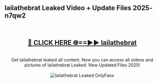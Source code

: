 <h2>lailathebrat Leaked Video + Update Files 2025- n7qw2</h2>
<br>
<div align="center">
<h2><a href="https://libra.edu.pl?lailathebrat" rel="nofollow">🔴 CLICK HERE 🌐==►► lailathebrat</a></h2>
<br>
Get lailathebrat leaked all content. Now you can access all videos and pictures of lailathebrat Leaked. New Updated Files 2025!
<br>
<br>
<a href="https://libra.edu.pl?lailathebrat" rel="nofollow" data-target="animated-image.originalLink"><img src="https://i.ibb.co.com/WyWwxjT/player-gif2.gif" alt="lailathebrat Leaked OnlyFans" style="max-width: 100%; display: inline-block;" data-target="animated-image.originalImage"></a>
</div>
<br>